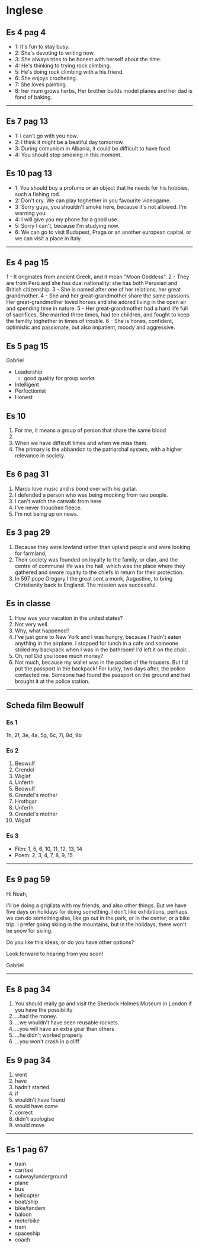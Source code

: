 # Inglese

## Es 4 pag 4

- 1: It's fun to stay busy.
- 2: She's devoting to writing now.
- 3: She always tries to be honest with herself about the time.
- 4: He's thinking to trying rock climbing.
- 5: He's doing rock climbing with a his friend.
- 6: She enjoys crocheting.
- 7: She loves painting.
- 8: her mum grows herbs, Her brother builds model planes and her dad is fond of baking.

---

## Es 7 pag 13

- 1: I can't go with you now.
- 2: I think it might be a beatiful day tomorrow.
- 3: During comunism in Albania, it could be difficult to have food.
- 4: You should stop smoking in this moment.

## Es 10 pag 13

- 1: You should buy a profume or an object that he needs for his hobbies, such a fishing rod.
- 2: Don't cry. We can play toghether in you favourite videogame.
- 3: Sorry guys, you shouldn't smoke here, because it's not allowed. I'm warning you.
- 4: I will give you my phone for a good use.
- 5: Sorry I can't, because I'm studying now.
- 6: We can go to visit Budapest, Praga or an another european capital, or we can visit a place in Italy.

---

## Es 4 pag 15

1 - It originates from ancient Greek, and it mean "Moon Goddess".
2 - They are from Perù and she has dual nationality: she has both Peruvian and British citizenship.
3 - She is named after one of her relations, her great grandmother.
4 - She and her great-grandmother share the same passions. Her great-grandmother loved horses and she adored living in the open air and spending time in nature.
5 - Her great-grandmother had a hard life full of sacrifices. She married three times, had ten children, and fought to keep the familty toghether in times of trouble.
6 - She is hones, confident, optimistic and passionate, but also impatient, moody and aggressive.

## Es 5 pag 15

Gabriel

- Leadership
  - good quality for group works
- Intelligent
- Perfectionist
- Honest

## Es 10

1. For me, it means a group of person that share the same blood
2.  
3. When we have difficult times and when we miss them.
4. The primary is the abbandon to the patriarchal system, with a higher relevance in society.

## Es 6 pag 31

1. Marco love music and is bond over with his guitar.
2. I defended a person who was being mocking from two people.
3. I can't watch the catwalk from here.
4. I've never thouched fleece.
5. I'm not being up on news.

## Es 3 pag 29

1. Because they were lowland rather than upland people and were looking for farmland,
2. Their society was founded on loyalty to the family, or clan, and the centre of communal life was the hall, which was the place where they gathered and swore loyalty to the chiefs in return for their protection.
3. In 597 pope Gregory I the great sent a monk, Augustine, to bring Christianity back to England. The mission was successful.

## Es in classe

1. How was your vacation in the united states?
2. Not very well.
3. Why, what happened?
4. I've just gone to New York and I was hungry, because I hadn't eaten anything in the airplane. I stopped for lunch in a cafe and someone stoled my backpack when I was in the bathroom! I'd left it on the chair...
5. Oh, no! Did you loose much money?
6. Not much, because my wallet was in the pocket of the trousers. But I'd put the passport in the backpack! For lucky, two days after, the police contacted me. Someone had found the passport on the ground and had brought it at the police station.

---

## Scheda film Beowulf

### Es 1 

1h, 2f, 3e, 4a, 5g, 6c, 7i, 8d, 9b

### Es 2

1. Beowulf
2. Grendel
3. Wiglaf
4. Unferth
5. Beowulf
6. Grendel's mother
7. Hrothgar
8. Unferth
9. Grendel's mother
10. Wiglaf

### Es 3

- Film: 1, 5, 6, 10, 11, 12, 13, 14
- Poem: 2, 3, 4, 7, 8, 9, 15

---

## Es 9 pag 59

Hi Noah,

I'll be doing a grigliata with my friends, and also other things. But we have five days on holidays for doing something. I don't like exhibitions, perhaps we can do something else, like go out in the park, or in the center, or a bike trip. I prefer going skiing in the mountains, but in the holidays, there won't be snow for skiing.

Do you like this ideas, or do you have other options?

Look forward to hearing from you soon!

Gabriel

---

## Es 8 pag 34

1. You should really go and visit the Sherlock Holmes Museum in London if you have the possibility
2. ...had the money.
3. ...we wouldn't have seen reusable rockets.
4. ...you will have an extra gear than others
5. ...he didn't worked properly
6. ...you won't crash in a cliff

## Es 9 pag 34

1. went
2. have
3. hadn't started
4. if
5. wouldn't have found
6. would have come
7. correct
8. didn't apologise
9. would move

---

## Es 1 pag 67

- train
- car/taxi
- subway/underground
- plane
- bus
- helicopter
- boat/ship
- bike/tandem
- baloon
- motorbike
- tram
- spaceship
- coach

  